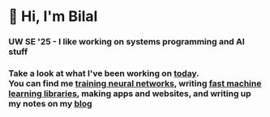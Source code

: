 # 👋 Hi, I'm Bilal

### UW SE '25 - I like working on systems programming and AI stuff

### Take a look at what I've been working on [today](https://bilal.software/now). <br /> You can find me [training neural networks](https://bilal.software/explore/), writing [fast machine learning libraries](https://github.com/bkkaggle/L2), making apps and websites, and writing up my notes on my [blog](https://bilal.software/blog/)
